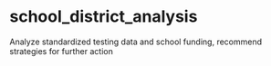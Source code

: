 # school_district_analysis
Analyze standardized testing data and school funding, recommend strategies for further action
